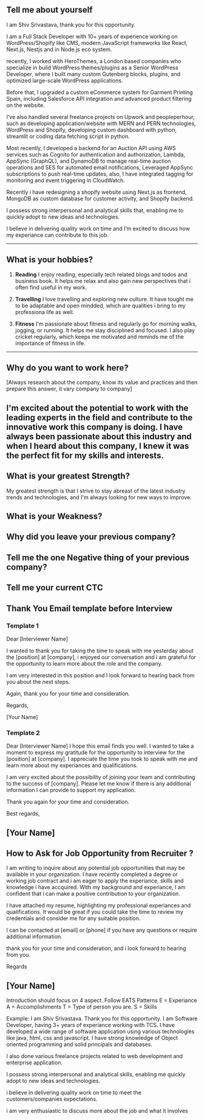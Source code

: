 ## Tell me about yourself

I am Shiv Srivastava, thank you for this opportunity.

I am a Full Stack Developer with 10+ years of experience working on WordPress/Shopify like CMS, modern JavaScript frameworks like React, Next.js, Nestjs and in Node.js eco system.

recently, I worked with HeroThemes, a London based companies who specialize in build WordPress themes/plugins as a Senior WordPress Developer, where I built many custom Gutenberg blocks, plugins, and optimized large-scale WordPress applications. 

Before that, I upgraded a custom eCommerce system for Garment Printing Spain, including Salesforce API integration and advanced product filtering on the website. 

I’ve also handled several freelance projects on Upwork and peopleperhour, such as developing application/website with MERN and PERN technologies, WordPress and Shopify, developing custom dashboard with python, streamlit or coding data fetching script in python. 

Most recently, I developed a backend for an Auction API using AWS services such as Cognito for authentication and authorization, Lambda, AppSync (GraphQL), and DynamoDB to manage real-time auction operations and SES for automated email notifications, Leveraged AppSync subscriptions to push real-time updates, also, I have integrated tagging for monitoring and event triggering in CloudWatch. 

Recently i have redesigning a shopify website using Next.js as frontend, MongoDB as custom database for customer activity, and Shopify backend.

I possess strong interpersonal and analytical skills that,
enabling me to quickly adopt to new ideas and technologies.

I believe in delivering quality work on time and I’m excited to discuss how my experiance can contribute to this job.

---

## What is your hobbies?
1. **Reading**
I enjoy reading, especially tech related blogs and todos and business book.
It helps me relax and also gain new perspectives that i often find useful in my work.

2. **Travelling**
I love travelling and exploring new culture.
It have tought me to be adaptable and open mindded, which are qualities i bring to my professiona life as well.

3. **Fitness**
I'm passionate about fitness and regularly go for morning walks, jogging, or running. It helps me stay disciplined and focused.
I also play cricket regularly, which keeps me motivated and reminds me of the importance of fitness in life.
---

## Why do you want to work here?
[Always research about the company, know its value and practices and then prepare this answer, it vary company to company]

I'm excited about the potential to work with the leading experts in the field and contribute to the innovative work this company is doing. I have always been passionate about this industry and when I heard about this company, I knew it was the perfect fit for my skills and interests.
---

## What is your greatest Strength?
My greatest strength is that I strive to stay abreast of the latest industry trends and technologies, and I'm always looking for new ways to improve.

## What is your Weakness?

## Why did you leave your previous company?

## Tell me the one Negative thing of your previous company?

## Tell me your current CTC


## Thank You Email template before Interview

### Template 1

Dear [Interviewer Name]

I wanted to thank you for taking the time to speak with me yesterday about the [position] at [company], i enjoyed our conversation and i am grateful for the opportunity to learn more about the role and the company.

I am very interested in this position and I look forward to hearing back from you about the next steps.

Again, thank you for your time and consideration.

Regards,

[Your Name]

### Template 2

Dear [Interviewer Name]
I hope this email finds you well. I wanted to take a moment to express my gratitude for the opportunity to interview for the [position] at [company]. I appreciate the time you took to speak with me and learn more about my experiances and qualifications.

I am very excited about the possibility of joining your team and contributing to the success of [company]. Please let me know if there is any additional information I can provide to support my application.

Thank you again for your time and consideration.

Best regards,

[Your Name]
---

## How to Ask for Job Opportunity from Recruiter ?
I am writing to inquire about any potential job opportunities that may be available in your organization. I have recently completed a degree or working job contract and i am eager to apply the experiance, skills and knowledge i have accquired. With my background and experiance, I am confident that i can make a positive contribution to your organization.

I have attached my resume, highlighting my professional experiances and qualifications. It would be great if you could take the time to review my credentials and consider me for any suitable position.

I can be contacted at [email] or [phone] if you have any questions or require additional information. 

thank you for your time and consideration, and i look forward to hearing from you.

Regards

[Your Name]
---



Introduction should focus on 4 aspect.
Follow EATS Patterns
E = Experiance
A = Accomplishments
T = Type of person you are.
S = Skills

Example:
I am Shiv Srivastava.
Thank you for this opportunity.
I am Software Developer, having 3+ years of experiance working with TCS.
I have developed a wide range of software application using various technologies like java, html, css and javascript.
I have strong knowledge of Object oriented programming and solid principals and databases.

I also done various freelance projects related to web development and enterprise application.

I possess strong interpersonal and analytical skills,
enabling me quickly adopt to new ideas and technologies.

i believe in delivering quality work on time to meet the customers/companies expectations.

i am very enthusiastic to discuss more about the job and what it involves